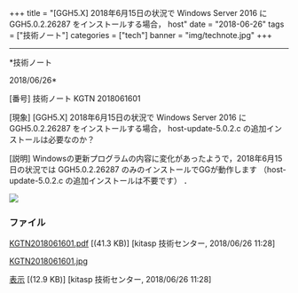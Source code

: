 ﻿+++
title = "[GGH5.X] 2018年6月15日の状況で Windows Server 2016 にGGH5.0.2.26287 をインストールする場合， host"
date = "2018-06-26"
tags = ["技術ノート"]
categories = ["tech"]
banner = "img/technote.jpg"
+++

-----------------------------------------------------------------------------------------------------------------------------

*技術ノート

2018/06/26*


[番号]
技術ノート KGTN 2018061601

[現象]
[GGH5.X] 2018年6月15日の状況で Windows Server 2016 にGGH5.0.2.26287
をインストールする場合， host-update-5.0.2.c
の追加インストールは必要なのか？

[説明]
Windowsの更新プログラムの内容に変化があったようで，2018年6月15日の状況では
GGH5.0.2.26287 のみのインストールでGGが動作します （host-update-5.0.2.c
の追加インストールは不要です） ．

![](http://techreport.kitasp.net/attachments/download/4072/KGTN2018061601.jpg)


### ファイル

 
 


[KGTN2018061601.pdf](http://techreport.kitasp.net/attachments/download/4071/KGTN2018061601.pdf)
 [(41.3 KB)] [kitasp 技術センター, 2018/06/26
11:28]

[KGTN2018061601.jpg](http://techreport.kitasp.net/attachments/download/4072/KGTN2018061601.jpg)

[表示](http://techreport.kitasp.net/attachments/4072/KGTN2018061601.jpg "表示")
 [(12.9 KB)] [kitasp 技術センター, 2018/06/26
11:28]


 


 

